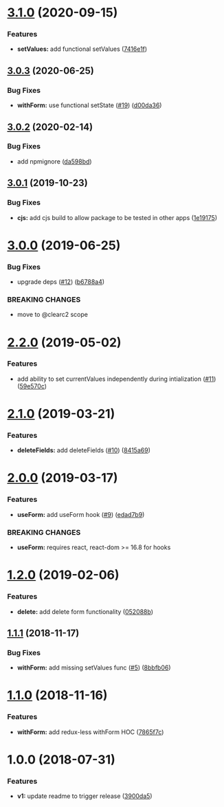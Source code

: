 # [3.1.0](https://github.com/ClearC2/c2-form/compare/v3.0.3...v3.1.0) (2020-09-15)


### Features

* **setValues:** add functional setValues ([7416e1f](https://github.com/ClearC2/c2-form/commit/7416e1f))

## [3.0.3](https://github.com/ClearC2/c2-form/compare/v3.0.2...v3.0.3) (2020-06-25)


### Bug Fixes

* **withForm:** use functional setState ([#19](https://github.com/ClearC2/c2-form/issues/19)) ([d00da36](https://github.com/ClearC2/c2-form/commit/d00da36))

## [3.0.2](https://github.com/ClearC2/c2-form/compare/v3.0.1...v3.0.2) (2020-02-14)


### Bug Fixes

* add npmignore ([da598bd](https://github.com/ClearC2/c2-form/commit/da598bd))

## [3.0.1](https://github.com/ClearC2/c2-form/compare/v3.0.0...v3.0.1) (2019-10-23)


### Bug Fixes

* **cjs:** add cjs build to allow package to be tested in other apps ([1e19175](https://github.com/ClearC2/c2-form/commit/1e19175))

# [3.0.0](https://github.com/ClearC2/c2-form/compare/v2.2.0...v3.0.0) (2019-06-25)


### Bug Fixes

* upgrade deps ([#12](https://github.com/ClearC2/c2-form/issues/12)) ([b6788a4](https://github.com/ClearC2/c2-form/commit/b6788a4))


### BREAKING CHANGES

* move to @clearc2 scope

# [2.2.0](https://github.com/ClearC2/c2-form/compare/v2.1.0...v2.2.0) (2019-05-02)


### Features

* add ability to set currentValues independently during intialization ([#11](https://github.com/ClearC2/c2-form/issues/11)) ([59e570c](https://github.com/ClearC2/c2-form/commit/59e570c))

# [2.1.0](https://github.com/ClearC2/c2-form/compare/v2.0.0...v2.1.0) (2019-03-21)


### Features

* **deleteFields:** add deleteFields ([#10](https://github.com/ClearC2/c2-form/issues/10)) ([8415a69](https://github.com/ClearC2/c2-form/commit/8415a69))

# [2.0.0](https://github.com/ClearC2/c2-form/compare/v1.2.0...v2.0.0) (2019-03-17)


### Features

* **useForm:** add useForm hook ([#9](https://github.com/ClearC2/c2-form/issues/9)) ([edad7b9](https://github.com/ClearC2/c2-form/commit/edad7b9))


### BREAKING CHANGES

* **useForm:** requires react, react-dom >= 16.8 for hooks

# [1.2.0](https://github.com/ClearC2/c2-form/compare/v1.1.1...v1.2.0) (2019-02-06)


### Features

* **delete:** add delete form functionality ([052088b](https://github.com/ClearC2/c2-form/commit/052088b))

## [1.1.1](https://github.com/ClearC2/c2-form/compare/v1.1.0...v1.1.1) (2018-11-17)


### Bug Fixes

* **withForm:** add missing setValues func ([#5](https://github.com/ClearC2/c2-form/issues/5)) ([8bbfb06](https://github.com/ClearC2/c2-form/commit/8bbfb06))

# [1.1.0](https://github.com/ClearC2/c2-form/compare/v1.0.0...v1.1.0) (2018-11-16)


### Features

* **withForm:** add redux-less withForm HOC ([7865f7c](https://github.com/ClearC2/c2-form/commit/7865f7c))

# 1.0.0 (2018-07-31)


### Features

* **v1:** update readme to trigger release ([3900da5](https://github.com/ClearC2/c2-form/commit/3900da5))

